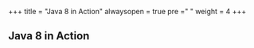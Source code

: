 +++
title = "Java 8 in Action"
alwaysopen = true
pre ="<i class='fa fa-coffee' ></i> "
weight = 4
+++

## Java 8 in Action

